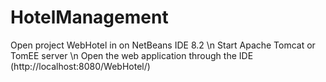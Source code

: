 # HotelManagement

Open project WebHotel in on NetBeans IDE 8.2 \n
Start Apache Tomcat or TomEE server  \n
Open the web application through the IDE (http://localhost:8080/WebHotel/)
